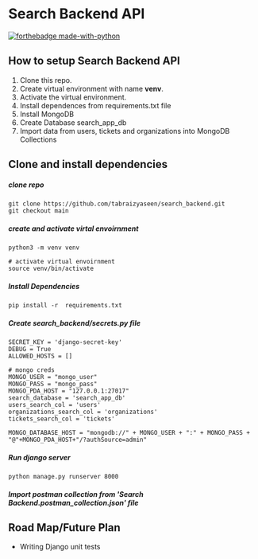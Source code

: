 # Search Backend API
[![forthebadge made-with-python](http://ForTheBadge.com/images/badges/made-with-python.svg)](https://www.python.org/) 

## How to setup Search Backend API
1. Clone this repo.
2. Create virtual environment with name **venv**.
3. Activate the virtual environment.
4. Install dependences from requirements.txt file
5. Install MongoDB 
6. Create Database search_app_db
7. Import data from users, tickets and organizations into MongoDB Collections

## Clone and install dependencies
##### clone repo

```shell
git clone https://github.com/tabraizyaseen/search_backend.git
git checkout main
```
##### create and activate virtal envoirnment
```shell
python3 -m venv venv

# activate virtual envoirnment
source venv/bin/activate
```

##### Install Dependencies
```shell
pip install -r  requirements.txt
```

##### Create search_backend/secrets.py file
```shell
SECRET_KEY = 'django-secret-key'
DEBUG = True
ALLOWED_HOSTS = []

# mongo creds
MONGO_USER = "mongo_user"
MONGO_PASS = "mongo_pass"
MONGO_PDA_HOST = "127.0.0.1:27017"
search_database = 'search_app_db'
users_search_col = 'users'
organizations_search_col = 'organizations'
tickets_search_col = 'tickets'

MONGO_DATABASE_HOST = "mongodb://" + MONGO_USER + ":" + MONGO_PASS + "@"+MONGO_PDA_HOST+"/?authSource=admin" 
```

##### Run django server
```shell
python manage.py runserver 8000
```

##### Import postman collection from 'Search Backend.postman_collection.json' file

## Road Map/Future Plan
- Writing Django unit tests

